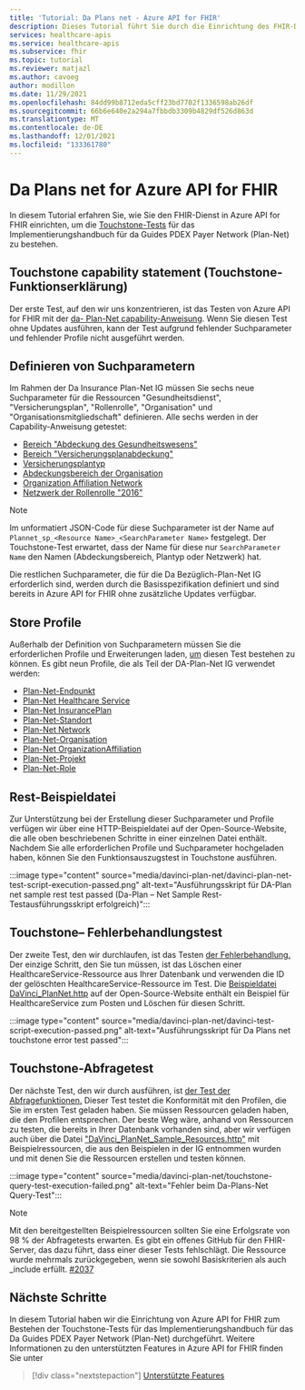 ```yaml
---
title: 'Tutorial: Da Plans net - Azure API for FHIR'
description: Dieses Tutorial führt Sie durch die Einrichtung des FHIR-Diensts in Azure API for FHIR, um Touchstone-Tests für das Da Payer Data Exchange-Implementierungshandbuch zu bestehen.
services: healthcare-apis
ms.service: healthcare-apis
ms.subservice: fhir
ms.topic: tutorial
ms.reviewer: matjazl
ms.author: cavoeg
author: modillon
ms.date: 11/29/2021
ms.openlocfilehash: 84dd99b8712eda5cff23bd7702f1336598ab26df
ms.sourcegitcommit: 66b6e640e2a294a7fbbdb3309b4829df526d863d
ms.translationtype: MT
ms.contentlocale: de-DE
ms.lasthandoff: 12/01/2021
ms.locfileid: "133361780"
---
```

# <a name="da-vinci-plan-net-for-azure-api-for-fhir"></a>Da Plans net for Azure API for FHIR

In diesem Tutorial erfahren Sie, wie Sie den FHIR-Dienst in Azure API for FHIR einrichten, um die [Touchstone-Tests](https://touchstone.aegis.net/touchstone/) für das Implementierungshandbuch für da Guides PDEX Payer Network (Plan-Net) zu bestehen.

## <a name="touchstone-capability-statement"></a>Touchstone capability statement (Touchstone-Funktionserklärung)

Der erste Test, auf den wir uns konzentrieren, ist das Testen von Azure API for FHIR mit der [da- Plan-Net capability-Anweisung](https://touchstone.aegis.net/touchstone/testdefinitions?selectedTestGrp=/FHIRSandbox/DaVinci/FHIR4-0-1-Test/PDEX/PlanNet/00-Capability&activeOnly=false&contentEntry=TEST_SCRIPTS). Wenn Sie diesen Test ohne Updates ausführen, kann der Test aufgrund fehlender Suchparameter und fehlender Profile nicht ausgeführt werden.

## <a name="define-search-parameters"></a>Definieren von Suchparametern

Im Rahmen der Da Insurance Plan-Net IG müssen Sie sechs [](how-to-do-custom-search.md) neue Suchparameter für die Ressourcen "Gesundheitsdienst", "Versicherungsplan", "Rollenrolle", "Organisation" und "Organisationsmitgliedschaft" definieren. Alle sechs werden in der Capability-Anweisung getestet:

* [Bereich "Abdeckung des Gesundheitswesens"](http://hl7.org/fhir/us/davinci-pdex-plan-net/STU1/SearchParameter-healthcareservice-coverage-area.html)
* [Bereich "Versicherungsplanabdeckung"](http://hl7.org/fhir/us/davinci-pdex-plan-net/STU1/SearchParameter-insuranceplan-coverage-area.html)
* [Versicherungsplantyp](http://hl7.org/fhir/us/davinci-pdex-plan-net/STU1/SearchParameter-insuranceplan-plan-type.html)
* [Abdeckungsbereich der Organisation](http://hl7.org/fhir/us/davinci-pdex-plan-net/STU1/SearchParameter-organization-coverage-area.html)
* [Organization Affiliation Network](http://hl7.org/fhir/us/davinci-pdex-plan-net/STU1/SearchParameter-organizationaffiliation-network.html)
* [Netzwerk der Rollenrolle "2016"](http://hl7.org/fhir/us/davinci-pdex-plan-net/STU1/SearchParameter-practitionerrole-network.html)

> [!NOTE]
> Im unformatiert JSON-Code für diese Suchparameter ist der Name auf `Plannet_sp_<Resource Name>_<SearchParameter Name>` festgelegt. Der Touchstone-Test erwartet, dass der Name für diese nur `SearchParameter Name` den Namen (Abdeckungsbereich, Plantyp oder Netzwerk) hat.

Die restlichen Suchparameter, die für die Da Bezüglich-Plan-Net IG erforderlich sind, werden durch die Basisspezifikation definiert und sind bereits in Azure API for FHIR ohne zusätzliche Updates verfügbar.

## <a name="store-profiles"></a>Store Profile

Außerhalb der Definition von Suchparametern müssen Sie die erforderlichen Profile und Erweiterungen laden, [um](./validation-against-profiles.md#storing-profiles) diesen Test bestehen zu können. Es gibt neun Profile, die als Teil der DA-Plan-Net IG verwendet werden:

* [Plan-Net-Endpunkt](http://hl7.org/fhir/us/davinci-pdex-plan-net/STU1/StructureDefinition-plannet-Endpoint.html)
* [Plan-Net Healthcare Service](http://hl7.org/fhir/us/davinci-pdex-plan-net/STU1/StructureDefinition-plannet-HealthcareService.html)
* [Plan-Net InsurancePlan](http://hl7.org/fhir/us/davinci-pdex-plan-net/STU1/StructureDefinition-plannet-InsurancePlan.html) 
* [Plan-Net-Standort](http://hl7.org/fhir/us/davinci-pdex-plan-net/STU1/StructureDefinition-plannet-Location.html)
* [Plan-Net Network](http://hl7.org/fhir/us/davinci-pdex-plan-net/STU1/StructureDefinition-plannet-Network.html)
* [Plan-Net-Organisation](http://hl7.org/fhir/us/davinci-pdex-plan-net/STU1/StructureDefinition-plannet-Organization.html)
* [Plan-Net OrganizationAffiliation](http://hl7.org/fhir/us/davinci-pdex-plan-net/STU1/StructureDefinition-plannet-OrganizationAffiliation.html)
* [Plan-Net-Projekt](http://hl7.org/fhir/us/davinci-pdex-plan-net/STU1/StructureDefinition-plannet-Practitioner.html)
* [Plan-Net-Role](http://hl7.org/fhir/us/davinci-pdex-plan-net/STU1/StructureDefinition-plannet-PractitionerRole.html)

## <a name="sample-rest-file"></a>Rest-Beispieldatei

Zur Unterstützung bei der Erstellung dieser Suchparameter und Profile verfügen wir über eine HTTP-Beispieldatei auf der Open-Source-Website, die alle oben beschriebenen Schritte in einer einzelnen Datei enthält. Nachdem Sie alle erforderlichen Profile und Suchparameter hochgeladen haben, können Sie den Funktionsauszugstest in Touchstone ausführen.

:::image type="content" source="media/davinci-plan-net/davinci-plan-net-test-script-execution-passed.png" alt-text="Ausführungsskript für DA-Plan net sample rest test passed (Da-Plan – Net Sample Rest-Testausführungsskript erfolgreich)":::

## <a name="touchstone-error-handling-test"></a>Touchstone– Fehlerbehandlungstest

Der zweite Test, den wir durchlaufen, ist das Testen [der Fehlerbehandlung.](https://touchstone.aegis.net/touchstone/testdefinitions?selectedTestGrp=/FHIRSandbox/DaVinci/FHIR4-0-1-Test/PDEX/PlanNet/01-Error-Codes&activeOnly=false&contentEntry=TEST_SCRIPTS) Der einzige Schritt, den Sie tun müssen, ist das Löschen einer HealthcareService-Ressource aus Ihrer Datenbank und verwenden die ID der gelöschten HealthcareService-Ressource im Test. Die [Beispieldatei DaVinci_PlanNet.http](https://github.com/microsoft/fhir-server/blob/main/docs/rest/DaVinciPlanNet/DaVinci_PlanNet.http) auf der Open-Source-Website enthält ein Beispiel für HealthcareService zum Posten und Löschen für diesen Schritt.

:::image type="content" source="media/davinci-plan-net/davinci-test-script-execution-passed.png" alt-text="Ausführungsskript für Da Plans net touchstone error test passed":::

## <a name="touchstone-query-test"></a>Touchstone-Abfragetest

Der nächste Test, den wir durch ausführen, ist [der Test der Abfragefunktionen.](https://touchstone.aegis.net/touchstone/testdefinitions?selectedTestGrp=/FHIRSandbox/DaVinci/FHIR4-0-1-Test/PDEX/PlanNet/03-Query&activeOnly=false&contentEntry=TEST_SCRIPTS) Dieser Test testet die Konformität mit den Profilen, die Sie im ersten Test geladen haben. Sie müssen Ressourcen geladen haben, die den Profilen entsprechen. Der beste Weg wäre, anhand von Ressourcen zu testen, die bereits in Ihrer Datenbank vorhanden sind, aber wir verfügen auch über die Datei ["DaVinci_PlanNet_Sample_Resources.http"](https://github.com/microsoft/fhir-server/blob/main/docs/rest/DaVinciPlanNet/DaVinci_PlanNet_Sample_Resources.http) mit Beispielressourcen, die aus den Beispielen in der IG entnommen wurden und mit denen Sie die Ressourcen erstellen und testen können.  

:::image type="content" source="media/davinci-plan-net/touchstone-query-test-execution-failed.png" alt-text="Fehler beim Da-Plans-Net Query-Test":::

> [!NOTE]
> Mit den bereitgestellten Beispielressourcen sollten Sie eine Erfolgsrate von 98 % der Abfragetests erwarten.
> Es gibt ein offenes GitHub für den FHIR-Server, das dazu führt, dass einer dieser Tests fehlschlägt.
Die Ressource wurde mehrmals zurückgegeben, wenn sie sowohl Basiskriterien als auch _include erfüllt. [#2037](https://github.com/microsoft/fhir-server/issues/2037) 

## <a name="next-steps"></a>Nächste Schritte

In diesem Tutorial haben wir die Einrichtung von Azure API for FHIR zum Bestehen der Touchstone-Tests für das Implementierungshandbuch für das Da Guides PDEX Payer Network (Plan-Net) durchgeführt. Weitere Informationen zu den unterstützten Features in Azure API for FHIR finden Sie unter

>[!div class="nextstepaction"]
>[Unterstützte Features](fhir-features-supported.md)
